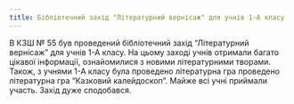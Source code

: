 ```yaml
---
title: Бібліотечний захід "Літературний вернісаж" для учнів 1-А класу
---
```


В КЗШ № 55 був проведений бібліотечний захід “Літературний вернісаж” для учнів 1-А класу. На цьому заході учнів отримали багато цікавої інформації, ознайомилися з новими літературними творами. Також, з учнями 1-А класу була проведено літературна гра проведено літературна гра “Казковий калейдоскоп”. Майже всі учні приймали участь. Захід дуже сподобався.

<slideshow id="_/72157650236241677" />
